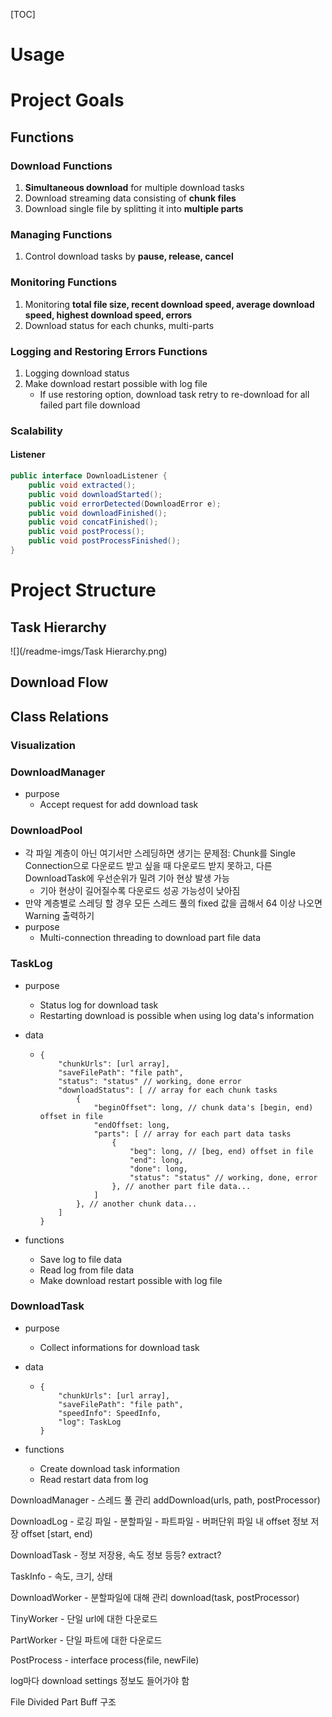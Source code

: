 [TOC]

# Usage

# Project Goals

## Functions

### Download Functions

1. **Simultaneous download** for multiple download tasks
2. Download streaming data consisting of **chunk files**
3. Download single file by splitting it into **multiple parts**

### Managing Functions

1. Control download tasks by **pause, release, cancel**

### Monitoring Functions

1. Monitoring **total file size, recent download speed, average download speed, highest download speed, errors**
2. Download status for each chunks, multi-parts

### Logging and Restoring Errors Functions

1. Logging download status
2. Make download restart possible with log file
   - If use restoring option, download task retry to re-download for all failed part file download

### Scalability

#### Listener

```java
public interface DownloadListener {
    public void extracted();
    public void downloadStarted();
    public void errorDetected(DownloadError e);
    public void downloadFinished();
    public void concatFinished();
    public void postProcess();
    public void postProcessFinished();
}
```

# Project Structure

## Task Hierarchy

![](/readme-imgs/Task Hierarchy.png)

## Download Flow



## Class Relations

### Visualization

### DownloadManager

- purpose
  - Accept request for add download task

### DownloadPool

- 각 파일 계층이 아닌 여기서만 스레딩하면 생기는 문제점: Chunk를 Single Connection으로 다운로드 받고 싶을 때 다운로드 받지 못하고, 다른 DownloadTask에 우선순위가 밀려 기아 현상 발생 가능
  - 기아 현상이 길어질수록 다운로드 성공 가능성이 낮아짐
- 만약 계층별로 스레딩 할 경우 모든 스레드 풀의 fixed 값을 곱해서 64 이상 나오면 Warning 출력하기
- purpose
  - Multi-connection threading to download part file data

### TaskLog

- purpose
  - Status log for download task
  - Restarting download is possible when using log data's information

- data

  - ```
    {
        "chunkUrls": [url array],
        "saveFilePath": "file path",
        "status": "status" // working, done error
        "downloadStatus": [ // array for each chunk tasks
            {
                "beginOffset": long, // chunk data's [begin, end) offset in file
                "endOffset: long,
                "parts": [ // array for each part data tasks
                    {
                        "beg": long, // [beg, end) offset in file
                        "end": long,
                        "done": long,
                        "status": "status" // working, done, error
                    }, // another part file data...
                ]
            }, // another chunk data...
        ]
    }
    ```

- functions

  - Save log to file data
  - Read log from file data
  - Make download restart possible with log file

### DownloadTask

- purpose

  - Collect informations for download task

- data

  - ```
    {
    	"chunkUrls": [url array],
    	"saveFilePath": "file path",
    	"speedInfo": SpeedInfo,
    	"log": TaskLog
    }
    ```

- functions

  - Create download task information
  - Read restart data from log

DownloadManager - 스레드 풀 관리
addDownload(urls, path, postProcessor)

DownloadLog - 로깅
파일 - 분할파일 - 파트파일 - 버퍼단위
파일 내 offset 정보 저장
offset [start, end)

DownloadTask - 정보 저장용, 속도 정보 등등?
extract?

TaskInfo - 속도, 크기, 상태

DownloadWorker - 분할파일에 대해 관리
download(task, postProcessor)

TinyWorker - 단일 url에 대한 다운로드

PartWorker - 단일 파트에 대한 다운로드

PostProcess - interface
process(file, newFile)


log마다 download settings 정보도 들어가야 함

File
Divided
Part
Buff
구조